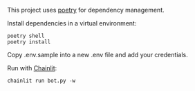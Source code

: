 This project uses [poetry](https://python-poetry.org/docs/) for dependency
management.

Install dependencies in a virtual environment:

```
poetry shell
poetry install
```

Copy .env.sample into a new .env file and add your credentials.

Run with [Chainlit](https://docs.chainlit.io):
```
chainlit run bot.py -w
```
